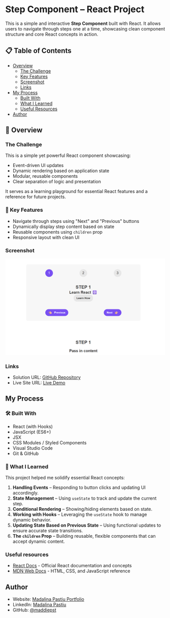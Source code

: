 # Step Component – React Project

This is a simple and interactive **Step Component** built with React. It allows users to navigate through steps one at a time, showcasing clean component structure and core React concepts in action.

## 📋 Table of Contents

- [Overview](#overview)
  - [The Challenge](#the-challenge)
  - [Key Features](#key-features)
  - [Screenshot](#screenshot)
  - [Links](#links)
- [My Process](#my-process)
  - [Built With](#built-with)
  - [What I Learned](#what-i-learned)
  - [Useful Resources](#useful-resources)
- [Author](#author)

## 📝 Overview

### The Challenge

This is a simple yet powerful React component showcasing:

- Event-driven UI updates
- Dynamic rendering based on application state
- Modular, reusable components
- Clear separation of logic and presentation

It serves as a learning playground for essential React features and a reference for future projects.

### 🚀 Key Features

- Navigate through steps using "Next" and "Previous" buttons
- Dynamically display step content based on state
- Reusable components using `children` prop
- Responsive layout with clean UI

### Screenshot

![Screenshot of Step Component](./Screenshot%20Step%20Component.png)

### Links

- Solution URL: [GitHub Repository](https://github.com/MaddiePst/step-component)
- Live Site URL: [Live Demo](https://maddiepst.github.io/step-component/)

## My Process

### 🛠️ Built With

- React (with Hooks)
- JavaScript (ES6+)
- JSX
- CSS Modules / Styled Components
- Visual Studio Code
- Git & GitHub

### 🧠 What I Learned

This project helped me solidify essential React concepts:

1. **Handling Events** – Responding to button clicks and updating UI accordingly.
2. **State Management** – Using `useState` to track and update the current step.
3. **Conditional Rendering** – Showing/hiding elements based on state.
4. **Working with Hooks** – Leveraging the `useState` hook to manage dynamic behavior.
5. **Updating State Based on Previous State** – Using functional updates to ensure accurate state transitions.
6. **The `children` Prop** – Building reusable, flexible components that can accept dynamic content.

### Useful resources

- [React Docs](https://react.dev/learn) - Official React documentation and concepts
- [MDN Web Docs](https://developer.mozilla.org/) - HTML, CSS, and JavaScript reference

## Author

- Website: [Madalina Pastiu Portfolio](https://maddiepst.github.io/)
- LinkedIn: [Madalina Pastiu](https://www.linkedin.com/in/madalina-pastiu-52a01396/)
- GitHub: [@maddiepst](https://github.com/MaddiePst)

